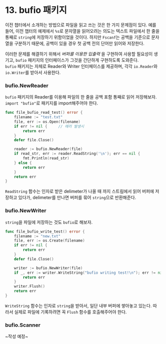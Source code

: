 # 13. bufio 패키지

이전 챕터에서 소개하는 방법으로 파일을 읽고 쓰는 것은 한 가지 문제점이 있다. 예를 들어, 이전 챕터의 예제에서 `%s`로 문자열을 읽어오려는 의도는 텍스트 파일에서 한 줄을 통째로 `string`에 저장하기 위함이었을 것이다. 하지만 `Fscanf`는 공백을 기준으로 문자열을 구분하기 때문에, 공백이 있을 경우 첫 공백 전의 단어만 읽어와 저장한다.

이러한 문제를 해결하기 위해서 _버퍼를 이용한 입출력_ 을 구현하여 사용할 필요성이 생기고, `bufio` 패키지의 인터페이스가 그것을 간단하게 구현하도록 도와준다.\
`bufio` 패키지는 자체로 Reader와 Writer 인터페이스를 제공하며, 각각 `io.Reader`와 `io.Writer`를 받아서 사용한다.

### bufio.NewReader

`bufio` 패키지의 Reader를 이용해 파일의 한 줄을 공백 포함 통째로 읽어 저장해보자.\
`import "bufio"`로 패키지를 import해주어야 한다.

```go
func file_bufio_read_test() error {
    filename := "test.txt"
    file, err := os.Open(filename)
    if err != nil {		// 에러 발생시
        return err
    }
    defer file.Close()

    reader := bufio.NewReader(file)
    if read_str, err := reader.ReadString('\n'); err == nil {
        fmt.Println(read_str)
    } else {
        return err
    }
    return err
}
```

`ReadString` 함수는 인자로 받은 delimeter가 나올 때 까지 스트림에서 읽어 버퍼에 저장하고 있다가, delimeter를 만나면 버퍼를 묶어 `string`으로 반환해준다.

### bufio.NewWriter

`string`을 파일에 저장하는 것도 `bufio`로 해보자.

```go
func file_bufio_write_test() error {
    filename := "new.txt"
    file, err := os.Create(filename)
    if err != nil {
        return err
    }
    defer file.Close()

    writer := bufio.NewWriter(file)
    if _, err := writer.WriteString("bufio writing test!\n"); err != nil {
        return err
    }
    writer.Flush()
    return err
}
```

`WriteString` 함수는 인자로 `string`을 받아서, 일단 내부 버퍼에 쌓아놓고 있는다. 따라서 실제로 파일에 기록하려면 꼭 `Flush` 함수를 호출해주어야 한다.

### bufio.Scanner

~작성 예정~